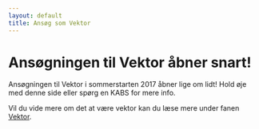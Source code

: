 ```yaml
---
layout: default
title: Ansøg som Vektor
---
```

<h1>Ansøgningen til Vektor åbner snart!</h1>

<p>Ansøgningen til Vektor i sommerstarten 2017 åbner lige om lidt! Hold øje med denne side eller spørg en KABS for mere info.
</p>

<p>Vil du vide mere om det at være vektor kan du læse mere under fanen <a href="https://blivawesome.dk/vektor.html">Vektor</a>.</p>
